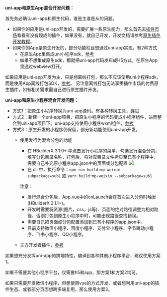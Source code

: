 **uni-app和原生App混合开发问题：** 

首先务必确认uni-app和原生代码，谁是主谁是从的问题。

- 如果你的应用是uni-app开发的，需要扩展一些原生能力，那么首先去[插件市场](https://ext.dcloud.net.cn/)看看有没有现成的插件，如果没有，就自己开发，开发文档请参考[原生插件开发教程](https://nativesupport.dcloud.net.cn/NativePlugin/README)。
- 如果你的App是原生开发的，部分功能栏目想通过uni-app实现，有2种方式
  * 在原生App里集成uni小程序sdk，[参考](https://nativesupport.dcloud.net.cn/README)
  * 如果不想集成原生sdk，那就把uni-app代码发布成H5方式，在原生App里通过webview打开。

如果应用是uni-app开发为主，只是想离线打包，那么不应该使用uni小程序sdk，而是使用App离线打包SDK，[参考](https://nativesupport.dcloud.net.cn/AppDocs/README)。
另注意离线打包无法享受插件市场的付费原生插件，如有相关需求需自己进行原生插件开发。

**uni-app和原生小程序混合开发问题：** 

- 方式1：把原生小程序转换为uni-app源码。有各种转换工具，[详见](translate.md)
- 方式2：新建一个uni-app项目，把原生小程序的代码变成小程序组件，进而整合到uni-app项目下。uni-app支持使用小程序wxml组件，[参考](/tutorial/miniprogram-subject.md#小程序自定义组件支持)
- 方式3：原生开发的小程序仍保留，部分新功能使用uni-app开发。
  * 使用发行为混合分包的功能
    + 在 HBuilderX 3.1.0+ 中点击发行小程序的菜单，勾选发行混合分包，填写分包目录名称，打包后，将对应目录文件拷贝至已有小程序中，需要自己补充原小程序app.json中的页面或分包配置
      ![](https://qiniu-web-assets.dcloud.net.cn/unidoc/zh/mp-weixin-hybrid.jpg)
    + 在 cli 中，执行命令：`npm run build:mp-weixin -- --subpackage=sub1` 或 `yarn build:mp-weixin --subpackage=sub1`
    
    注意：
  
    * 发行混合分包后，App.vue中的onLaunch会在首次进入分包时触发(HBuilderX 3.1.1+)。
    * 开发时需要将资源(图片，css，js等)、页面的绝对路径调整为相对路径，否则打包到原生小程序中时，可能出现路径查找错误。
    * 需要自己把页面或分包配置添加到已有小程序的app.json中。
    * 目前支持微信小程序、百度小程序、支付宝小程序、字节跳动小程序、飞书小程序、QQ小程序。

  * 三方开发者插件，[参考](https://ext.dcloud.net.cn/plugin?id=1560)

如果想充分发挥uni-app的跨端特性，编译到各种其他小程序平台，建议使用方案1。

如果不需要其他小程序平台，仅需要h5和app，那方案1和方案2均可。

如果只需要开发微信小程序，但想使用vue的方式开发、或者想利用uni-app的插件生态、或者部分页面想跨多端复用，那么使用方案3。
